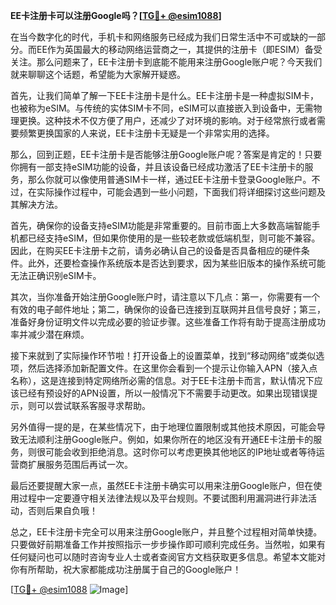 **EE卡注册卡可以注册Google吗？[[TG💪+ @esim1088](https://t.me/s/esim1088)]**

在当今数字化的时代，手机卡和网络服务已经成为我们日常生活中不可或缺的一部分。而EE作为英国最大的移动网络运营商之一，其提供的注册卡（即ESIM）备受关注。那么问题来了，EE卡注册卡到底能不能用来注册Google账户呢？今天我们就来聊聊这个话题，希望能为大家解开疑惑。

首先，让我们简单了解一下EE卡注册卡是什么。EE卡注册卡是一种虚拟SIM卡，也被称为eSIM。与传统的实体SIM卡不同，eSIM可以直接嵌入到设备中，无需物理更换。这种技术不仅方便了用户，还减少了对环境的影响。对于经常旅行或者需要频繁更换国家的人来说，EE卡注册卡无疑是一个非常实用的选择。

那么，回到正题，EE卡注册卡是否能够注册Google账户呢？答案是肯定的！只要你拥有一部支持eSIM功能的设备，并且该设备已经成功激活了EE卡注册卡的服务，那么你就可以像使用普通SIM卡一样，通过EE卡注册卡登录Google账户。不过，在实际操作过程中，可能会遇到一些小问题，下面我们将详细探讨这些问题及其解决方法。

首先，确保你的设备支持eSIM功能是非常重要的。目前市面上大多数高端智能手机都已经支持eSIM，但如果你使用的是一些较老款或低端机型，则可能不兼容。因此，在购买EE卡注册卡之前，请务必确认自己的设备是否具备相应的硬件条件。此外，还要检查操作系统版本是否达到要求，因为某些旧版本的操作系统可能无法正确识别eSIM卡。

其次，当你准备开始注册Google账户时，请注意以下几点：第一，你需要有一个有效的电子邮件地址；第二，确保你的设备已连接到互联网并且信号良好；第三，准备好身份证明文件以完成必要的验证步骤。这些准备工作将有助于提高注册成功率并减少潜在麻烦。

接下来就到了实际操作环节啦！打开设备上的设置菜单，找到“移动网络”或类似选项，然后选择添加新配置文件。在这里你会看到一个提示让你输入APN（接入点名称），这是连接到特定网络所必需的信息。对于EE卡注册卡而言，默认情况下应该已经有预设好的APN设置，所以一般情况下不需要手动更改。如果出现错误提示，则可以尝试联系客服寻求帮助。

另外值得一提的是，在某些情况下，由于地理位置限制或其他技术原因，可能会导致无法顺利注册Google账户。例如，如果你所在的地区没有开通EE卡注册卡的服务，则很可能会收到拒绝消息。这时你可以考虑更换其他地区的IP地址或者等待运营商扩展服务范围后再试一次。

最后还要提醒大家一点，虽然EE卡注册卡确实可以用来注册Google账户，但在使用过程中一定要遵守相关法律法规以及平台规则。不要试图利用漏洞进行非法活动，否则后果自负哦！

总之，EE卡注册卡完全可以用来注册Google账户，并且整个过程相对简单快捷。只要做好前期准备工作并按照指示一步步操作即可顺利完成任务。当然啦，如果有任何疑问也可以随时咨询专业人士或者查阅官方文档获取更多信息。希望本文能对你有所帮助，祝大家都能成功注册属于自己的Google账户！

[[TG💪+ @esim1088](https://t.me/s/esim1088) ![Image](https://i.postimg.cc/4NQfJmqS/Snipaste-2025-05-13-00-14-12.png)]